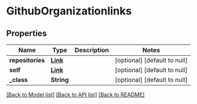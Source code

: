# GithubOrganizationlinks
## Properties

| Name | Type | Description | Notes |
|------------ | ------------- | ------------- | -------------|
| **repositories** | [**Link**](Link.md) |  | [optional] [default to null] |
| **self** | [**Link**](Link.md) |  | [optional] [default to null] |
| **\_class** | **String** |  | [optional] [default to null] |

[[Back to Model list]](../README.md#documentation-for-models) [[Back to API list]](../README.md#documentation-for-api-endpoints) [[Back to README]](../README.md)


